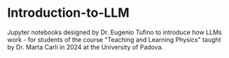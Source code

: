 # Introduction-to-LLM
Jupyter notebooks designed by Dr. Eugenio Tufino to introduce how LLMs work - for students of the course "Teaching and Learning Physics" 
taught by Dr. Marta Carli in 2024 at the University of Padova.
